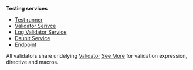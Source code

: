 
**Testing services**

- [Test runner](runner)
- [Validator Serivce](validator)
- [Log Validator Service](log)
- [Dsunit Service](dsunit)
- [Endpoint](endpoint)

All validators share undelying [Validator](https://github.com/viant/assertly)
[See More](https://github.com/viant/assertly#validation) for validation expression, directive and macros.
